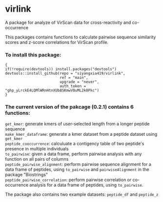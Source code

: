 # virlink  
A package for analyze of VirScan data for cross-reactivity and co-occurrence  

This packages contains functions to calculate pairwise sequence similarity scores and z-score correlations for VirScan profile.  

### To install this package:  
```
{
if(!require(devtools)) install.packages("devtools")
devtools::install_github(repo = "siyangxia419/virlink", 
                         ref = "main",
                         upgrade = "never",
                         auth_token = "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")
}
```

### The current version of the pakcage (0.2.1) contains 6 functions:  
`get_kmer`: generate kmers of user-selected length from a longer peptide sequence  
`make_kmer_dataframe`: generate a kmer dataset from a peptide dataset using `get_kmer`  
`peptide_cooccurrence`: calculuate a contigency table of two peptide's presence in multiple individuals  
`to_pairwise`: given a data frame, perform pairwise analysis with any function on all pairs of columns  
`peptide_pairwise_alignment`: perform pairwise sequence alignment for a data frame of peptides, using `to_pairwise` and `pairwiseAlignment` in the package "Biostrings"  
`peptide_pairwise_correlation`: perform pairwise correlation or co-occurrence analysis for a data frame of peptides, using `to_pairwise`.  

The package also contains two example datasets: `peptide_df` and `peptide_z`  
